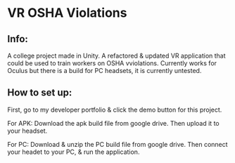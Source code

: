 # VR OSHA Violations
  
## Info:
A college project made in Unity.
A refactored & updated VR application that could be used to train workers on OSHA vviolations.
Currently works for Oculus but there is a build for PC headsets, it is currently untested.


## How to set up:
First, go to my developer portfolio & click the demo button for this project.

For APK:
Download the apk build file from google drive.
Then upload it to your headset.

For PC:
Download & unzip the PC build file from google drive.
Then connect your headet to your PC, & run the application.
